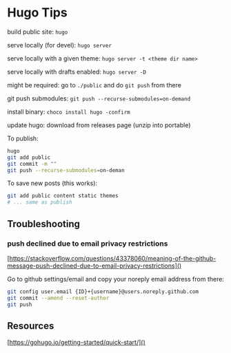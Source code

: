 # Hugo Tips

build public site:
`hugo`

serve locally (for devel):
`hugo server`  

serve locally with a given theme:
`hugo server -t <theme dir name>`

serve locally with drafts enabled:
`hugo server -D`

might be required:
go to `./public` and do `git push` from there

git push submodules:
`git push --recurse-submodules=on-demand`

install binary:
`choco install hugo -confirm`

update hugo: download from releases page (unzip into portable)

To publish:  

```sh
hugo
git add public
git commit -m ""
git push --recurse-submodules=on-deman
```

To save new posts (this works):

```sh
git add public content static themes
# ... same as publish
```

## Troubleshooting

### push declined due to email privacy restrictions
[https://stackoverflow.com/questions/43378060/meaning-of-the-github-message-push-declined-due-to-email-privacy-restrictions]()

Go to github settings/email and copy your noreply email address from there:

```bash
git config user.email {ID}+{username}@users.noreply.github.com
git commit --amend --reset-author
git push
```

## Resources

[https://gohugo.io/getting-started/quick-start/]()